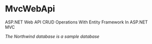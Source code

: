# MvcWebApi
 
ASP.NET Web API CRUD Operations With Entity Framework In ASP.NET MVC


*The Northwind database is a sample database*
